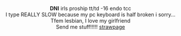 <p align="center">
<b>DNI</b> irls proship tt/td -16 endo tcc<br>
I type REALLY SLOW because my pc keyboard is half broken i sorry...<br>
Tfem lesbian, I love my girlfriend<br>
Send me stuff!!!!! <a href="https://iero.straw.page" target="new">strawpage</a><br>
<br>

